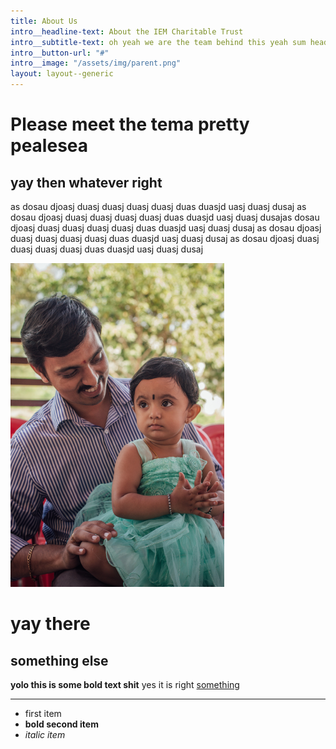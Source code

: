 ```yaml
---
title: About Us
intro__headline-text: About the IEM Charitable Trust
intro__subtitle-text: oh yeah we are the team behind this yeah sum headline gimme some gimme some 
intro__button-url: "#"
intro__image: "/assets/img/parent.png"
layout: layout--generic
---
```


# Please meet the tema pretty pealesea

## yay then whatever right

as dosau djoasj duasj duasj duasj duasj duas duasjd uasj duasj dusaj as dosau djoasj duasj duasj duasj duasj duas duasjd uasj duasj dusajas dosau djoasj duasj duasj duasj duasj duas duasjd uasj duasj dusaj as dosau djoasj duasj duasj duasj duasj duas duasjd uasj duasj dusaj as dosau djoasj duasj duasj duasj duasj duas duasjd uasj duasj dusaj

![ashdousahdouahsoa](/assets/img/baby.png)

# yay there

## something else

**yolo this is some bold text shit** yes it is right [something](#)

---

- first item
- **bold second item**
- *italic item*




































<!-- <div class="intro">

	<h1>Aman Srivastava is a freelance graphic designer with a focus on branding, storytelling, and illustration.</h1>

	<h2>Check out <a href="#">his work</a>, learn more <a href="#">about him</a> or <a href="#">high five him</a>.</h2>
</div>

<div class="intro">
	<h1>Check out <a href="#">his work</a>, learn more <a href="#">about him</a> or <a href="#">high five him</a>.</h1>
</div>

</a><a href="#">
	<span>we all do something.</span>
</a>



<a href="#">
	<span>we all do something.</span>
</a>
<a href="#">
	<span>we all do something.</span>
</a>
<a href="#">
	<span>we all do something.</span>
</a>
<a href="#">
	<span>we all do something.</span>
</a>
<a href="#">
	<span>we all do something.</span>
</a>
<a href="#">
	<span>we all do something.</span>
</a>
<a href="#">
	<span>we all do something.</span>
</a>
<a href="#">
	<span>we all do something.</span>
</a>
<a href="#">
	<span>we all do something.</span>
</a> -->
